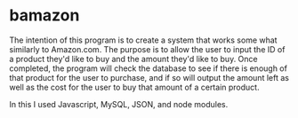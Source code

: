 # bamazon
The intention of this program is to create a system that works some what similarly to Amazon.com. The purpose is to allow the user to input the ID of a product they'd like to buy and the amount they'd like to buy. Once completed, the program will check the database to see if there is enough of that product for the user to purchase, and if so will output the amount left as well as the cost for the user to buy that amount of a certain product. 

In this I used Javascript, MySQL, JSON, and node modules.
